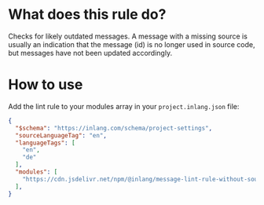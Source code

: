# What does this rule do?

Checks for likely outdated messages.  A message with a missing source is usually an indication that the message (id) is no longer used in source code, but messages have not been updated accordingly.

# How to use

Add the lint rule to your modules array in your `project.inlang.json` file:

```json
{
  "$schema": "https://inlang.com/schema/project-settings",
  "sourceLanguageTag": "en",
  "languageTags": [
    "en",
    "de"
  ],
  "modules": [
    "https://cdn.jsdelivr.net/npm/@inlang/message-lint-rule-without-source@latest/dist/index.js"
  ],
}
```
